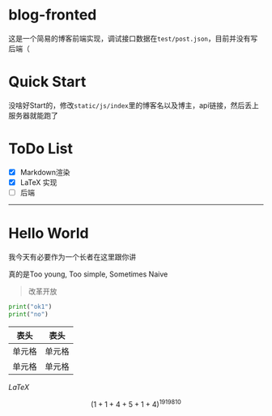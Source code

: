 # blog-fronted

这是一个简易的博客前端实现，调试接口数据在`test/post.json`，目前并没有写后端（

# Quick Start

没啥好Start的，修改`static/js/index`里的博客名以及博主，api链接，然后丢上服务器就能跑了

# ToDo List

- [x] Markdown渲染  
- [x] LaTeX 实现  
- [ ] 后端  

---


# Hello World

我今天有必要作为一个长者在这里跟你讲

真的是Too young, Too simple, Sometimes Naive

> 改革开放

```python
print("ok1")
print("no")
```

|  表头   | 表头  |
|  ----  | ----  |
| 单元格  | 单元格 |
| 单元格  | 单元格 |

$LaTeX$

$$ (1+1+4+5+1+4)^{1919810} $$